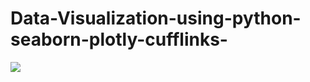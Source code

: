 # Data-Visualization-using-python-seaborn-plotly-cufflinks-

<img src="C:/Users/hp/Downloads/new plot3"/>
